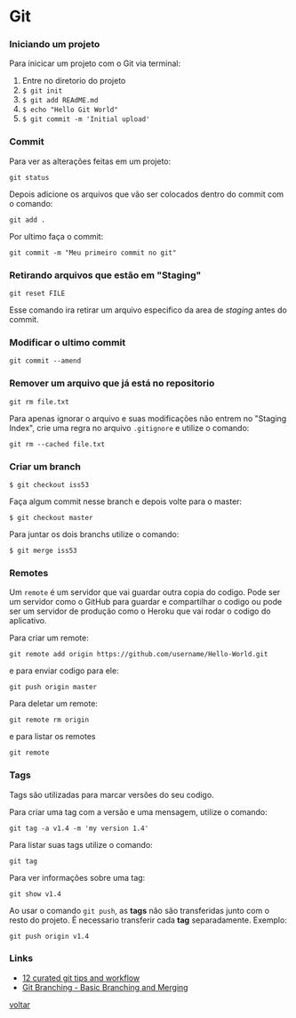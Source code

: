 # Git

### Iniciando um projeto

Para inicicar um projeto com o Git via terminal:

1. Entre no diretorio do projeto
2. ```$ git init```
3. ```$ git add REAdME.md```
4. ```$ echo "Hello Git World"```
5. ```$ git commit -m 'Initial upload'```

### Commit

Para ver as alterações feitas em um projeto:

```git status```

Depois adicione os arquivos que vão ser colocados dentro do commit com o comando:

```git add .```

Por ultimo faça o commit:

```git commit -m "Meu primeiro commit no git"```

### Retirando arquivos que estão em "Staging"

```git reset FILE```

Esse comando ira retirar um arquivo especifico da area de *staging* antes do commit.

### Modificar o ultimo commit

```git commit --amend```

### Remover um arquivo que já está no repositorio

```git rm file.txt```

Para apenas ignorar o arquivo e suas modificações não entrem no "Staging Index", crie uma regra no arquivo ```.gitignore``` e utilize o comando:

```git rm --cached file.txt```

### Criar um branch

```$ git checkout iss53```

Faça algum commit nesse branch e depois volte para o master:

```$ git checkout master```

Para juntar os dois branchs utilize o comando:

```$ git merge iss53```


### Remotes

Um ```remote``` é um servidor que vai guardar outra copia do codigo. Pode ser um servidor como o GitHub para guardar e compartilhar o codigo ou pode ser um servidor de produção como o Heroku que vai rodar o codigo do aplicativo.

Para criar um remote:

```git remote add origin https://github.com/username/Hello-World.git```

e para enviar codigo para ele:

```git push origin master```

Para deletar um remote:

```git remote rm origin```

e para listar os remotes

```git remote```

### Tags

Tags são utilizadas para marcar versões do seu codigo.

Para criar uma tag com a versão e uma mensagem, utilize o comando:

```git tag -a v1.4 -m 'my version 1.4'```

Para listar suas tags utilize o comando:

```git tag```

Para ver informações sobre uma tag: 

```git show v1.4```

Ao usar o comando ```git push```, as **tags** não são transferidas junto com o resto do projeto. É necessario transferir cada **tag** separadamente. Exemplo:

```git push origin v1.4```

### Links

- [12 curated git tips and workflow](http://durdn.com/blog/2012/12/05/git-12-curated-git-tips-and-workflows/)
- [Git Branching - Basic Branching and Merging](http://git-scm.com/book/en/Git-Branching-Basic-Branching-and-Merging)

<a class="btn btn-mini" href="readme.md">voltar</a>